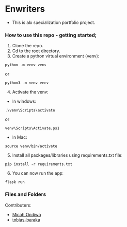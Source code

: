# Enwriters
- This is alx specialization portfolio project.
### How to use this repo - getting started;

1. Clone the repo.
2. Cd to the root directory.
3. Create a python virtual environment (venv):
```
python -m venv venv
```
or
```
python3 -m venv venv
```
4. Activate the venv:
- In windows:
```
.\venv\Scripts\activate
```
or 
```
venv\Scripts\Activate.ps1
```
- In Mac:
```
source venv/bin/activate
```
5. Install all packages/libraries using requirements.txt file:
```
pip install -r requirements.txt
```

6. You can now run the app:
```
flask run
```
### Files and Folders

Contributers:
- [Micah Ondiwa](https://github.com/micahondiwa)
- [tobias-baraka](https://github.com/tobias-barakaa)

